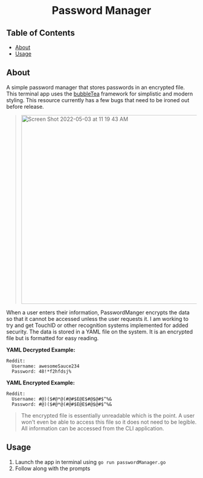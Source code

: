 <h1 align="center">Password Manager</h1>

## Table of Contents
  - [About](#about)
  - [Usage](#usage)
 
## About
A simple password manager that stores passwords in an encrypted file. This terminal app uses the <a href="https://github.com/charmbracelet/bubbletea">bubbleTea</a> framework for simplistic and modern styling. This resource currently has a few bugs that need to be ironed out before release.
><img width="500" alt="Screen Shot 2022-05-03 at 11 19 43 AM" src="https://user-images.githubusercontent.com/65473702/166483155-8af31501-b9f7-4b78-8183-5e3e71128cd1.png">
When a user enters their information, PasswordManger encrypts the data so that it cannot be accessed unless the user requests it. I am working to try and get TouchID or other recognition systems implemented for added security. The data is stored in a YAML file on the system. It is an encrypted file but is formatted for easy reading.  
  
**YAML Decrypted Example:**
```
Reddit:
  Username: awesomeSauce234
  Password: 48!*f2hfdsj%
```

**YAML Encrypted Example:**
```
Reddit:
  Username: #@)($#@*@(#@#$E@E$#@$@#$^%&
  Password: #@)($#@*@(#@#$E@E$#@$@#$^%&
```

> The encrypted file is essentially unreadable which is the point. A user won't even be able to access this file so it does not need to be legible. All information can be accessed from the CLI application.

## Usage
1. Launch the app in terminal using `go run passwordManager.go`
2. Follow along with the prompts
